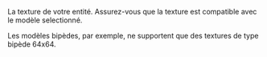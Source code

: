 La texture de votre entité. Assurez-vous que la texture est compatible avec le modèle selectionné.

Les modèles bipèdes, par exemple, ne supportent que des textures de type bipède 64x64.